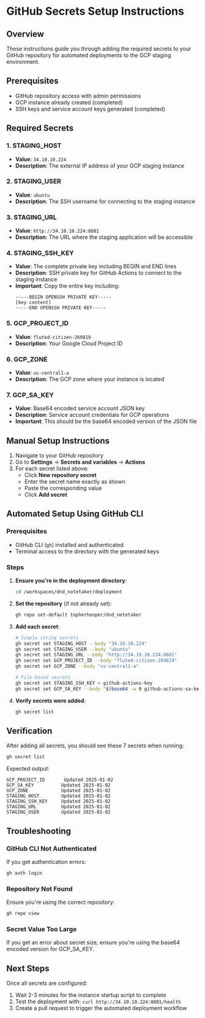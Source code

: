 # GitHub Secrets Setup Instructions

## Overview
These instructions guide you through adding the required secrets to your GitHub repository for automated deployments to the GCP staging environment.

## Prerequisites
- GitHub repository access with admin permissions
- GCP instance already created (completed)
- SSH keys and service account keys generated (completed)

## Required Secrets

### 1. STAGING_HOST
- **Value**: `34.10.10.224`
- **Description**: The external IP address of your GCP staging instance

### 2. STAGING_USER
- **Value**: `ubuntu`
- **Description**: The SSH username for connecting to the staging instance

### 3. STAGING_URL
- **Value**: `http://34.10.10.224:8081`
- **Description**: The URL where the staging application will be accessible

### 4. STAGING_SSH_KEY
- **Value**: The complete private key including BEGIN and END lines
- **Description**: SSH private key for GitHub Actions to connect to the staging instance
- **Important**: Copy the entire key including:
  ```
  -----BEGIN OPENSSH PRIVATE KEY-----
  [key content]
  -----END OPENSSH PRIVATE KEY-----
  ```

### 5. GCP_PROJECT_ID
- **Value**: `fluted-citizen-269819`
- **Description**: Your Google Cloud Project ID

### 6. GCP_ZONE
- **Value**: `us-central1-a`
- **Description**: The GCP zone where your instance is located

### 7. GCP_SA_KEY
- **Value**: Base64 encoded service account JSON key
- **Description**: Service account credentials for GCP operations
- **Important**: This should be the base64 encoded version of the JSON file

## Manual Setup Instructions

1. Navigate to your GitHub repository
2. Go to **Settings** → **Secrets and variables** → **Actions**
3. For each secret listed above:
   - Click **New repository secret**
   - Enter the secret name exactly as shown
   - Paste the corresponding value
   - Click **Add secret**

## Automated Setup Using GitHub CLI

### Prerequisites
- GitHub CLI (`gh`) installed and authenticated
- Terminal access to the directory with the generated keys

### Steps

1. **Ensure you're in the deployment directory**:
   ```bash
   cd /workspaces/dnd_notetaker/deployment
   ```

2. **Set the repository** (if not already set):
   ```bash
   gh repo set-default topherhooper/dnd_notetaker
   ```

3. **Add each secret**:
   ```bash
   # Simple string secrets
   gh secret set STAGING_HOST --body "34.10.10.224"
   gh secret set STAGING_USER --body "ubuntu"
   gh secret set STAGING_URL --body "http://34.10.10.224:8081"
   gh secret set GCP_PROJECT_ID --body "fluted-citizen-269819"
   gh secret set GCP_ZONE --body "us-central1-a"
   
   # File-based secrets
   gh secret set STAGING_SSH_KEY < github-actions-key
   gh secret set GCP_SA_KEY --body "$(base64 -w 0 github-actions-sa-key.json)"
   ```

4. **Verify secrets were added**:
   ```bash
   gh secret list
   ```

## Verification

After adding all secrets, you should see these 7 secrets when running:
```bash
gh secret list
```

Expected output:
```
GCP_PROJECT_ID       Updated 2025-01-02
GCP_SA_KEY          Updated 2025-01-02
GCP_ZONE            Updated 2025-01-02
STAGING_HOST        Updated 2025-01-02
STAGING_SSH_KEY     Updated 2025-01-02
STAGING_URL         Updated 2025-01-02
STAGING_USER        Updated 2025-01-02
```

## Troubleshooting

### GitHub CLI Not Authenticated
If you get authentication errors:
```bash
gh auth login
```

### Repository Not Found
Ensure you're using the correct repository:
```bash
gh repo view
```

### Secret Value Too Large
If you get an error about secret size, ensure you're using the base64 encoded version for GCP_SA_KEY.

## Next Steps

Once all secrets are configured:
1. Wait 2-3 minutes for the instance startup script to complete
2. Test the deployment with: `curl http://34.10.10.224:8081/health`
3. Create a pull request to trigger the automated deployment workflow